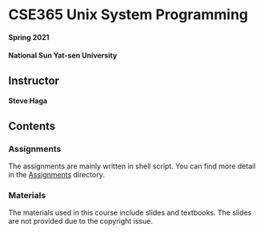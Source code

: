 # CSE365 Unix System Programming
#### Spring 2021
#### National Sun Yat-sen University

## Instructor
#### Steve Haga

## Contents
### Assignments
The assignments are mainly written in shell script. You can find more detail in the [Assignments](Assignments) directory.

### Materials
The materials used in this course include slides and textbooks. The slides are not provided due to the copyright issue.
